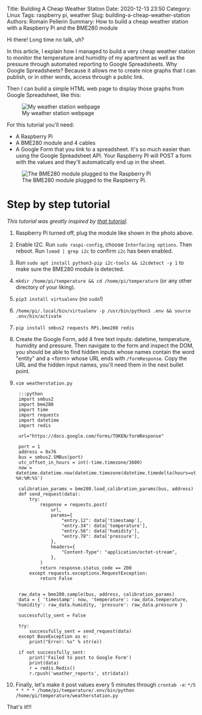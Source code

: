 Title: Building A Cheap Weather Station
Date: 2020-12-13 23:50
Category: Linux
Tags: raspberry pi, weather
Slug: building-a-cheap-weather-station
Authors: Romain Pellerin
Summary: How to build a cheap weather station with a Raspberry Pi and the BME280 module

Hi there! Long time no talk, uh?

In this article, I explain how I managed to build a very cheap weather station to monitor the temperature and humidity of my apartment as well as the pressure through automated reporting to Google Spreadsheets. Why Google Spreadsheets? Because it allows me to create nice graphs that I can publish, or in other words, access through a public link.

Then I can build a simple HTML web page to display those graphs from Google Spreadsheet, like this:

<figure class="center">
<img src="{filename}/images/weather-station.png" alt="My weather station webpage" />
<figcaption>My weather station webpage</figcaption>
</figure>

For this tutorial you'll need:

- A Raspberry Pi
- A BME280 module and 4 cables
- A Google Form that you link to a spreadsheet. It's so much easier than using the Google Spreadsheet API. Your Raspberry PI will POST a form with the values and they'll automatically end up in the sheet.

<figure class="center">
<img src="{filename}/images/bme280.jpg" alt="The BME280 module plugged to the Raspberry Pi" />
<figcaption>The BME280 module plugged to the Raspberry Pi.</figcaption>
</figure>

# Step by step tutorial

*This tutorial was greatly inspired by [that tutorial](https://github.com/rm-hull/bme280).*

1. Raspberry Pi turned off, plug the module like shown in the photo above.
1. Enable I2C. Run `sudo raspi-config`, choose `Interfacing options`. Then reboot. Run `lsmod | grep i2c` to confirm `i2c` has been enabled.
1. Run `sudo apt install python3-pip i2c-tools && i2cdetect -y 1` to make sure the BME280 module is detected.
1. `mkdir /home/pi/temperature && cd /home/pi/temperature` (or any other directory of your liking).
1. `pip3 install virtualenv` (no `sudo`!)
1. `/home/pi/.local/bin/virtualenv -p /usr/bin/python3 .env && source .env/bin/activate`
1. `pip install smbus2 requests RPi.bme280 redis`
1. Create the Google Form, add 4 free text inputs: datetime, temperature, humidity and pressure. Then navigate to the form and inspect the DOM, you should be able to find hidden inputs whose names contain the word "entity" and a &lt;form&gt; whose URL ends with `/formResponse`. Copy the URL and the hidden input names, you'll need them in the next bullet point.
1. `vim weatherstation.py`

        :::python
        import smbus2
        import bme280
        import time
        import requests
        import datetime
        import redis

        url="https://docs.google.com/forms/TOKEN/formResponse"

        port = 1
        address = 0x76
        bus = smbus2.SMBus(port)
        utc_offset_in_hours = int(-time.timezone/3600)
        now = datetime.datetime.now(datetime.timezone(datetime.timedelta(hours=utc_offset_in_hours))).strftime('%d/%m/%Y %H:%M:%S')

        calibration_params = bme280.load_calibration_params(bus, address)
        def send_request(data):
            try:
                response = requests.post(
                    url,
                    params={
                        "entry.12": data['timestamp'], 
                        "entry.34": data['temperature'],
                        "entry.56": data['humidity'],
                        "entry.78": data['pressure'],
                    },
                    headers={
                        "Content-Type": "application/octet-stream",
                    },
                )
                return response.status_code == 200
            except requests.exceptions.RequestException:
                return False


        raw_data = bme280.sample(bus, address, calibration_params)
        data = { 'timestamp': now, 'temperature': raw_data.temperature, 'humidity': raw_data.humidity, 'pressure': raw_data.pressure }

        successfully_sent = False

        try:
            successfully_sent = send_request(data)
        except BaseException as e:
            print("Error: %s" % str(e))

        if not successfully_sent:
            print('Failed to post to Google Form')
            print(data)
            r = redis.Redis()
            r.rpush('weather_reports', str(data))


1. Finally, let's make it post values every 5 minutes through `crontab -e`: `*/5 * * * * /home/pi/temperature/.env/bin/python /home/pi/temperature/weatherstation.py`

That's it!!!
